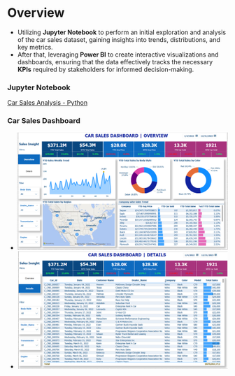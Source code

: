 # Overview
- Utilizing **Jupyter Notebook** to perform an initial exploration and analysis of the car sales dataset, gaining insights into trends, distributions, and key metrics.
- After that, leveraging **Power BI** to create interactive visualizations and dashboards, ensuring that the data effectively tracks the necessary **KPIs** required by stakeholders for informed decision-making.

### **Jupyter Notebook**
[Car Sales Analysis - Python](https://github.com/PhungThien63f/Car-Sales-Analyst/blob/main/Car%20Sales.ipynb)

### **Car Sales Dashboard**
- ![markdown](https://github.com/PhungThien63f/Car-Sales-Analyst/blob/main/Overview_page.png)
- ![markdown](https://github.com/PhungThien63f/Car-Sales-Analyst/blob/main/Details_page.png)

